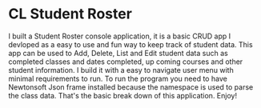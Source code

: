 # CL Student Roster

I built a Student Roster console application, it is a basic CRUD app I devloped as a easy to use and fun way to keep track of student data.
This app can be used to Add, Delete, List and Edit student data such as completed classes and dates completed, up coming courses and other 
student information. I build it with a easy to navigate user menu with minimal requirements to run. To run the program you need to have 
Newtonsoft Json frame installed because the namespace is used to parse the class data. That's the basic break down of this application. 
Enjoy!
